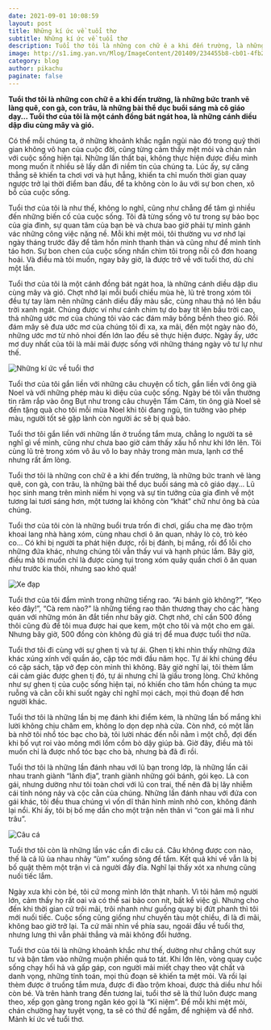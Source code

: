 ```yaml
---
date: 2021-09-01 10:08:59
layout: post
title: Những kí ức về tuổi thơ
subtitle: Những kí ức về tuổi thơ
description: Tuổi thơ tôi là những con chữ ê a khi đến trường, là những bức tranh vẽ làng quê, con gà, con trâu, là những bài thể dục buổi sáng mà cô giáo dạy... Tuổi thơ của tôi là một cánh đồng bát ngát hoa, là những cánh diều dập dìu cùng mây và gió.
image: http://s1.img.yan.vn/Mlog/ImageContent/201409/234455b8-cb01-4fb2-9a87-a97ad198bde4.jpg
category: blog
author: pikachu
paginate: false
---
```

<strong>
Tuổi thơ tôi là những con chữ ê a khi đến trường, là những bức tranh vẽ làng quê, con gà, con trâu, là những bài thể dục buổi sáng mà cô giáo dạy... Tuổi thơ của tôi là một cánh đồng bát ngát hoa, là những cánh diều dập dìu cùng mây và gió.
</strong>

Có thể mỗi chúng ta, ở những khoảnh khắc ngắn ngủi nào đó trong quỹ thời gian không vô hạn của cuộc đời, cũng từng cảm thấy mệt mỏi và chán nản với cuộc sống hiện tại. Những lần thất bại, không thực hiện được điều mình mong muốn ít nhiều sẽ lấy dần đi niềm tin của chúng ta. Lúc ấy, sự căng thẳng sẽ khiến ta chơi vơi và hụt hẫng, khiến ta chỉ muốn thời gian quay ngược trở lại thời điểm ban đầu, để ta không còn lo âu với sự bon chen, xô bồ của cuộc sống.

Tuổi thơ của tôi là như thế, không lo nghĩ, cũng như chẳng để tâm gì nhiều đến những biến cố của cuộc sống. Tôi đã từng sống vô tư trong sự bảo bọc của gia đình, sự quan tâm của bạn bè và chưa bao giờ phải tự mình gánh vác những công việc nặng nề. Mỗi khi mệt mỏi, tôi thường vu vơ nhớ lại ngày tháng trước đây để tâm hồn mình thanh thản và cũng như để mình tỉnh táo hơn. Sự bon chen của cuộc sống nhấn chìm tôi trong nỗi cô đơn hoang hoải. Và điều mà tôi muốn, ngay bây giờ, là được trở về với tuổi thơ, dù chỉ một lần.

Tuổi thơ của tôi là một cánh đồng bát ngát hoa, là những cánh diều dập dìu cùng mây và gió. Chợt nhớ lại mỗi buổi chiều mùa hè, lũ trẻ trong xóm tôi đều tự tay làm nên những cánh diều đầy màu sắc, cùng nhau thả nó lên bầu trời xanh ngát. Chúng được ví như cánh chim tự do bay tít lên bầu trời cao, thả những ước mơ của chúng tôi vào các đám mây bồng bềnh theo gió. Rồi đám mây sẽ đưa ước mơ của chúng tôi đi xa, xa mãi, đến một ngày nào đó, những ước mơ từ nhỏ nhoi đến lớn lao đều sẽ thực hiện được. Ngày ấy, ước mơ duy nhất của tôi là mãi mãi được sống với những tháng ngày vô tư lự như thế. 

![Những kí ức về tuổi thơ](http://s1.img.yan.vn/Mlog/ImageContent/201409/edee0747-d2de-4042-8308-4022c984a2ea.jpg)

Tuổi thơ của tôi gắn liền với những câu chuyện cổ tích, gắn liền với ông già Noel và với những phép màu kì diệu của cuộc sống. Ngày bé tôi vẫn thường tin răm rắp vào ông Bụt như trong câu chuyện Tấm Cám, tin ông già Noel sẽ đến tặng quà cho tôi mỗi mùa Noel khi tôi đang ngủ, tin tưởng vào phép màu, người tốt sẽ gặp lành còn người ác sẽ bị quả báo. 

Tuổi thơ tôi gắn liền với những lần ở truồng tắm mưa, chẳng lo người ta sẽ nghĩ gì về mình, cũng như chưa bao giờ cảm thấy xấu hổ như khi lớn lên. Tôi cùng lũ trẻ trong xóm vô âu vô lo bay nhảy trong màn mưa, lạnh cơ thể nhưng rất ấm lòng. 

Tuổi thơ tôi là những con chữ ê a khi đến trường, là những bức tranh vẽ làng quê, con gà, con trâu, là những bài thể dục buổi sáng mà cô giáo dạy... Lũ học sinh mang trên mình niềm hi vọng và sự tin tưởng của gia đình về một tương lai tươi sáng hơn, một tương lai không còn “khát” chữ như ông bà của chúng.

Tuổi thơ của tôi còn là những buổi trưa trốn đi chơi, giấu cha mẹ đào trộm khoai lang nhà hàng xóm, cùng nhau chơi ô ăn quan, nhảy lò cò, trò kéo co... Có khi bị người ta phát hiện được, rồi bị đánh, bị mắng, rồi đổ lỗi cho những đứa khác, nhưng chúng tôi vẫn thấy vui và hạnh phúc lắm. Bây giờ, điều mà tôi muốn chỉ là được cùng tụi trong xóm quây quần chơi ô ăn quan như trước kia thôi, nhưng sao khó quá! 

![Xe đạp](http://s1.img.yan.vn/Mlog/ImageContent/201409/54b825fb-ba8b-4e60-b62b-caf812794970.jpg)

Tuổi thơ của tôi đắm mình trong những tiếng rao. “Ai bánh giò không?”, “Kẹo kéo đây!”, “Cà rem nào?” là những tiếng rao thân thương thay cho các hàng quán với những món ăn đắt tiền như bây giờ. Chợt nhớ, chỉ cần 500 đồng thôi cũng đủ để tôi mua được hai que kem, một cho tôi và một cho em gái. Nhưng bây giờ, 500 đồng còn không đủ giá trị để mua được tuổi thơ nữa. 

Tuổi thơ tôi đi cùng với sự ghen tị và tự ái. Ghen tị khi nhìn thấy những đứa khác xúng xính với quần áo, cặp tóc mới đầu năm học. Tự ái khi chúng đều có cặp sách, tập vở đẹp còn mình thì không. Bây giờ nghĩ lại, tôi thèm lắm cái cảm giác được ghen tị đó, tự ái nhưng chỉ là giấu trong lòng. Chứ không như sự ghen tị của cuộc sống hiện tại, nó khiến cho tâm hồn chúng ta mục ruỗng và cằn cỗi khi suốt ngày chỉ nghĩ mọi cách, mọi thủ đoạn để hơn người khác. 

Tuổi thơ tôi là những lần bị mẹ đánh khi điểm kém, là những lần bố mắng khi lười không chịu chăm em, không lo dọn dẹp nhà cửa. Còn nhớ, có một lần bà nhờ tôi nhổ tóc bạc cho bà, tôi lười nhác đến nỗi nằm ì một chỗ, đợi đến khi bố vụt roi vào mông mới lồm cồm bò dậy giúp bà. Giờ đây, điều mà tôi muốn chỉ là được nhổ tóc bạc cho bà, nhưng bà đã đi rồi. 

Tuổi thơ tôi là những lần đánh nhau với lũ bạn trong lớp, là những lần cãi nhau tranh giành “lãnh địa”, tranh giành những gói bánh, gói kẹo. Là con gái, nhưng dường như tôi toàn chơi với lũ con trai, thế nên đã bị lây nhiễm cái tính nóng nảy và cộc cằn của chúng. Những lần đánh nhau với đứa con gái khác, tôi đều thua chúng vì vốn dĩ thân hình mình nhỏ con, không đánh lại nổi. Khi ấy, tôi bị bố mẹ dần cho một trận nên thân vì “con gái mà lì như trâu”.

![Câu cá](http://s1.img.yan.vn/Mlog/ImageContent/201409/3ffe6ba1-d7df-42ac-a5ee-232d9525dcd6.jpg)

Tuổi thơ tôi còn là những lần vác cần đi câu cá. Câu không được con nào, thế là cả lũ ùa nhau nhảy “ùm” xuống sông để tắm. Kết quả khi về vẫn là bị bố quật thêm một trận vì cả người đầy đỉa. Nghĩ lại thấy xót xa nhưng cũng nuối tiếc lắm. 

Ngày xưa khi còn bé, tôi cứ mong mình lớn thật nhanh. Vì tôi hâm mộ người lớn, cảm thấy họ rất oai và có thể sai bảo con nít, bất kể việc gì. Nhưng cho đến khi thời gian cứ trôi mãi, trôi nhanh như guồng quay bị đứt phanh thì tôi mới nuối tiếc. Cuộc sống cũng giống như chuyến tàu một chiều, đi là đi mãi, không bao giờ trở lại. Ta cứ mãi nhìn về phía sau, ngoái đầu về tuổi thơ, nhưng lưng thì vẫn phải thẳng và mãi không đổi hướng.

Tuổi thơ của tôi là những khoảnh khắc như thế, dường như chẳng chút suy tư và bận tâm vào những muộn phiền quá to tát. Khi lớn lên, vòng quay cuộc sống chạy hối hả và gấp gáp, con người mải miết chạy theo vật chất và danh vọng, những tính toán, mọi thủ đoạn sẽ khiến ta mệt mỏi. Và rồi lại thèm được ở truồng tắm mưa, được đi đào trộm khoai, được thả diều như hồi còn bé. Và trên hành trang đến tương lai, tuổi thơ sẽ là thứ luôn được mang theo, xếp gọn gàng trong ngăn kéo gọi là “Kỉ niệm”. Để mỗi khi mệt mỏi, chán chường hay tuyệt vọng, ta sẽ có thứ để ngắm, để nghiệm và để nhớ. Mảnh kí ức về tuổi thơ.